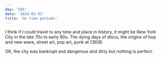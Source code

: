 ```yaml
---
day: '505'
date: '2024-01-03'
title: 'On time periods'
---
```


I think if I could travel to any time and place in history, it might be New York City in the late 70s to early 80s. The dying days of disco, the origins of hop and new wave, street art, pop art, punk at CBGB.

OK, the city was bankrupt and dangerous and dirty but nothing is perfect.
